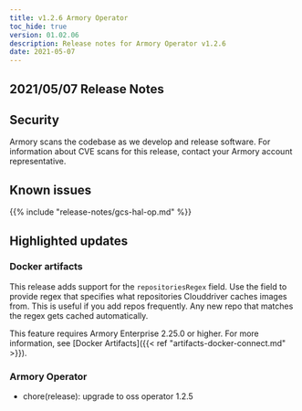```yaml
---
title: v1.2.6 Armory Operator
toc_hide: true
version: 01.02.06
description: Release notes for Armory Operator v1.2.6
date: 2021-05-07
---
```


## 2021/05/07 Release Notes

## Security

Armory scans the codebase as we develop and release software. For information about CVE scans for this release, contact your Armory account representative.

## Known issues

{{% include "release-notes/gcs-hal-op.md" %}}

## Highlighted updates

### Docker artifacts

This release adds support for the `repositoriesRegex` field. Use the field to provide regex that specifies what repositories Clouddriver caches images from. This is useful if you add repos frequently. Any new repo that matches the regex gets cached automatically.

This feature requires Armory Enterprise 2.25.0 or higher. For more information, see [Docker Artifacts]({{< ref "artifacts-docker-connect.md" >}}).

### Armory Operator

* chore(release): upgrade to oss operator 1.2.5
